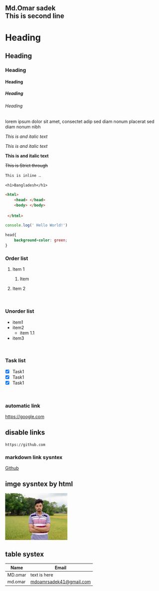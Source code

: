 <!-- markdown tutorial-->

Md.Omar sadek <br>
This is second line 
---
# Heading 
## Heading 
### Heading 
#### Heading 
##### Heading 
###### Heading 

<p>lorem ipsum dolor sit amet, consectet adip
sed diam nonum placerat
sed diam nonum nibh</p>

<i>This is and italic text </i>

_This is and italic text_

__This is and italic text__

~~This is Strict through~~

`This is inline `..

`<h1>Bangladesh</h1>`

```html
<html>
    <head> </head>
    <body> </body>

 </html>

```

```javascript
console.log(' Hello World!')
```

```css
head{
    background-color: green;
}
```

### Order list 
1. Item 1
    1. Item 

2. Item 2

</br>

### Unorder list
 - item1
 - item2
   - item 1.1
 - item3

 <br>

 ### Task list
- [x] Task1
- [x] Task1
- [x] Task1
<br>


### automatic link
https://google.com


## disable links
`https://github.com`


### markdown link sysntex
[Github](https://github.com/error-41)


<!-- # image sysntex
![profile](./images/FB_IMG_1670316934625~2%20(1).jpg) -->
## imge sysntex by html
<img src='./images/FB_IMG_1670316934625~2 (1).jpg' width="200"
title="profile image 😊">
<br>

## table systex 
| Name |Email|
|------|------|
|MD.omar| text is here|
|md.omar|mdoamrsadek41@gmail.com|




















